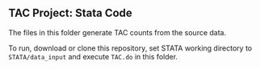 TAC Project: Stata Code
-----------------------

The files in this folder generate TAC counts from the source data.

To run, download or clone this repository, set STATA working directory to `STATA/data_input` and execute `TAC.do` in this folder.